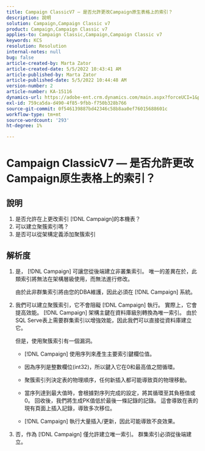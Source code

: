 ```yaml
---
title: Campaign ClassicV7 — 是否允許更改Campaign原生表格上的索引？
description: 說明
solution: Campaign,Campaign Classic v7
product: Campaign,Campaign Classic v7
applies-to: Campaign Classic,Campaign,Campaign Classic v7
keywords: KCS
resolution: Resolution
internal-notes: null
bug: false
article-created-by: Marta Zator
article-created-date: 5/5/2022 10:43:41 AM
article-published-by: Marta Zator
article-published-date: 5/5/2022 10:44:48 AM
version-number: 2
article-number: KA-15116
dynamics-url: https://adobe-ent.crm.dynamics.com/main.aspx?forceUCI=1&pagetype=entityrecord&etn=knowledgearticle&id=126c1838-60cc-ec11-a7b5-6045bd00dbbc
exl-id: 759ca5da-d490-4f85-9fbb-f750b328b766
source-git-commit: 0f546139887bd42346c58b8aa0ef76015688601c
workflow-type: tm+mt
source-wordcount: '293'
ht-degree: 1%

---
```


# Campaign ClassicV7 — 是否允許更改Campaign原生表格上的索引？

## 說明

1. 是否允許在上更改索引 [!DNL Campaign]的本機表？
1. 可以建立聚簇索引嗎？
1. 是否可以從架構定義添加聚簇索引

## 解析度

1. 是， [!DNL Campaign] 可讓您從後端建立非叢集索引。 唯一的差異在於，此類索引將無法在架構層級使用，而無法進行修改。 

   由於此非群集索引將由您的DBA維護，因此必須在 [!DNL Campaign] 系統。

1. 我們可以建立聚簇索引，它不會阻礙 [!DNL Campaign] 執行。 實際上，它會提高效能。 [!DNL Campaign] 架構主鍵在資料庫級別轉換為唯一索引。 由於SQL Serve表上需要群集索引以增強效能，因此我們可以直接從資料庫建立它。

   但是，使用聚簇索引有一個漏洞。 

   - [!DNL Campaign] 使用序列來產生主要索引鍵欄位值。

   - 因為序列是整數欄位(int32)，所以鍵入它在0和最高值之間循環。

   - 聚簇索引列決定表的物理順序，任何新插入都可能導致頁的物理移動。

   - 當序列達到最大值時，會根據對序列完成的設定，將其循環至其負極值或0。 回收後，我們將生成PK值低於最後一條記錄的記錄。 這會導致在表的現有頁面上插入記錄，導致多次移位。 

   - [!DNL Campaign] 執行大量插入/更新，因此可能導致不良效果。

1. 否，作為 [!DNL Campaign] 僅允許建立唯一索引。 群集索引必須從後端建立。
